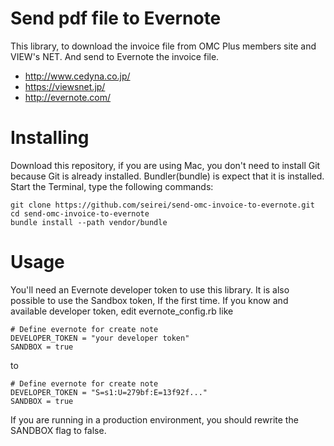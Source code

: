 # Send pdf file to Evernote #

This library, to download the invoice file from OMC Plus members site and VIEW's NET.
And send to Evernote the invoice file.

 * http://www.cedyna.co.jp/
 * https://viewsnet.jp/
 * http://evernote.com/

# Installing #

Download this repository, if you are using Mac, you don't need to install Git because Git is already installed. Bundler(bundle) is expect that it is installed. Start the Terminal, type the following commands:

    git clone https://github.com/seirei/send-omc-invoice-to-evernote.git
    cd send-omc-invoice-to-evernote
    bundle install --path vendor/bundle

# Usage #

You'll need an Evernote developer token to use this library. It is also possible to use the Sandbox token, If the first time.
If you know and available developer token, edit evernote_config.rb like

    # Define evernote for create note
    DEVELOPER_TOKEN = "your developer token"
    SANDBOX = true

to

    # Define evernote for create note
    DEVELOPER_TOKEN = "S=s1:U=279bf:E=13f92f..."
    SANDBOX = true

If you are running in a production environment, you should rewrite the SANDBOX flag to false.
